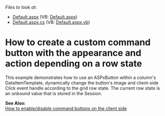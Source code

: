 <!-- default file list -->
*Files to look at*:

* [Default.aspx](./CS/UnboundRowStateImage/Default.aspx) (VB: [Default.aspx](./VB/UnboundRowStateImage/Default.aspx))
* [Default.aspx.cs](./CS/UnboundRowStateImage/Default.aspx.cs) (VB: [Default.aspx.vb](./VB/UnboundRowStateImage/Default.aspx.vb))
<!-- default file list end -->
# How to create a custom command button with the appearance and action depending on a row state


<p>This example demonstrates how to use an ASPxButton within a column's DataItemTemplate, dynamically change the button's image and client-side Click event handle according to the grid row state. The current row state is an unbound value that is stored in the Session.</p><p><strong>See Also:</strong><br />
<a href="https://www.devexpress.com/Support/Center/p/E2345">How to enable/disable command buttons on the client side</a></p>

<br/>


